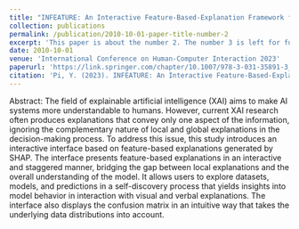 ```yaml
---
title: "INFEATURE: An Interactive Feature-Based-Explanation Framework for Non-technical Users"
collection: publications
permalink: /publication/2010-10-01-paper-title-number-2
excerpt: 'This paper is about the number 2. The number 3 is left for future work.'
date: 2010-10-01
venue: 'International Conference on Human-Computer Interaction 2023'
paperurl: 'https://link.springer.com/chapter/10.1007/978-3-031-35891-3_16'
citation: 'Pi, Y. (2023). INFEATURE: An Interactive Feature-Based-Explanation Framework for Non-technical Users. In: Degen, H., Ntoa, S. (eds) Artificial Intelligence in HCI. HCII 2023. Lecture Notes in Computer Science(), vol 14050. Springer, Cham. https://doi.org/10.1007/978-3-031-35891-3_16'
---
```

Abstract: The field of explainable artificial intelligence (XAI) aims to make AI systems more understandable to humans. However, current XAI research often produces explanations that convey only one aspect of the information, ignoring the complementary nature of local and global explanations in the decision-making process. To address this issue, this study introduces an interactive interface based on feature-based explanations generated by SHAP. The interface presents feature-based explanations in an interactive and staggered manner, bridging the gap between local explanations and the overall understanding of the model. It allows users to explore datasets, models, and predictions in a self-discovery process that yields insights into model behavior in interaction with visual and verbal explanations. The interface also displays the confusion matrix in an intuitive way that takes the underlying data distributions into account.
